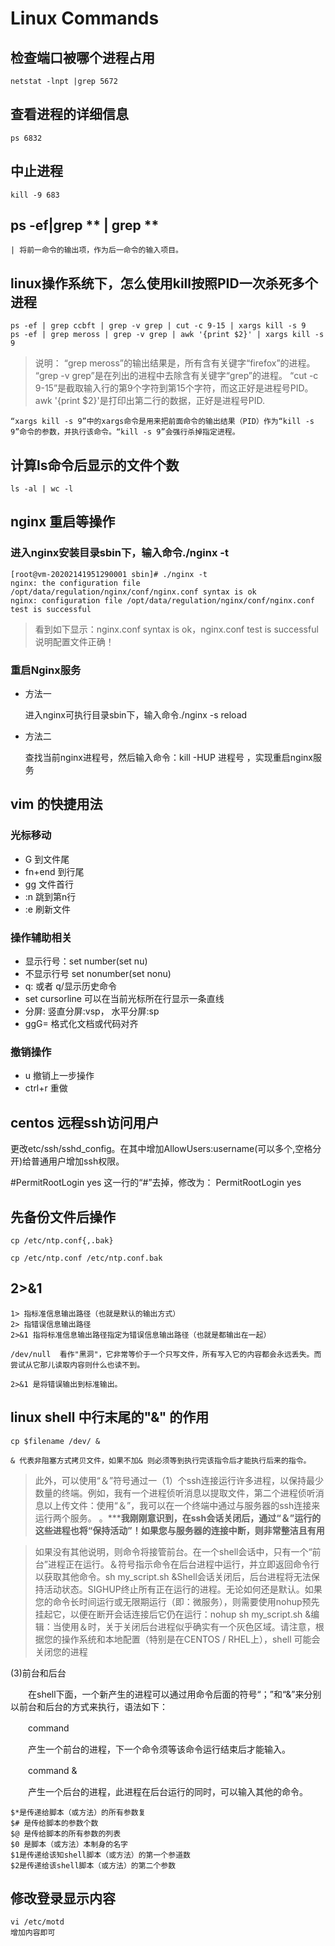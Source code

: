 # Linux Commands

## 检查端口被哪个进程占用

    netstat -lnpt |grep 5672

## 查看进程的详细信息

    ps 6832

## 中止进程

    kill -9 683

## ps -ef|grep ** | grep **

    | 将前一命令的输出项，作为后一命令的输入项目。

## linux操作系统下，怎么使用kill按照PID一次杀死多个进程

    ps -ef | grep ccbft | grep -v grep | cut -c 9-15 | xargs kill -s 9
    ps -ef | grep meross | grep -v grep | awk '{print $2}' | xargs kill -s 9

> 说明：
    “grep meross”的输出结果是，所有含有关键字“firefox”的进程。
    “grep -v grep”是在列出的进程中去除含有关键字“grep”的进程。
        “cut -c 9-15”是截取输入行的第9个字符到第15个字符，而这正好是进程号PID。
         awk '{print $2}'是打印出第二行的数据，正好是进程号PID.

    “xargs kill -s 9”中的xargs命令是用来把前面命令的输出结果（PID）作为“kill -s 9”命令的参数，并执行该命令。“kill -s 9”会强行杀掉指定进程。

## 计算ls命令后显示的文件个数

    ls -al | wc -l


## nginx 重启等操作


### 进入nginx安装目录sbin下，输入命令./nginx -t

    [root@vm-20202141951290001 sbin]# ./nginx -t
    nginx: the configuration file /opt/data/regulation/nginx/conf/nginx.conf syntax is ok
    nginx: configuration file /opt/data/regulation/nginx/conf/nginx.conf test is successful

> 看到如下显示：nginx.conf syntax is ok，nginx.conf test is successful说明配置文件正确！

### 重启Nginx服务

- 方法一
    
    进入nginx可执行目录sbin下，输入命令./nginx -s reload 

- 方法二

  查找当前nginx进程号，然后输入命令：kill -HUP 进程号 ，实现重启nginx服务


## vim 的快捷用法

### 光标移动

- G 到文件尾
- fn+end 到行尾
- gg  文件首行 
- :n  跳到第n行
- :e 刷新文件

### 操作辅助相关

- 显示行号：set number(set nu)
- 不显示行号 set nonumber(set nonu)
- q:  或者 q/显示历史命令
- set cursorline  可以在当前光标所在行显示一条直线
- 分屏:  竖直分屏:vsp， 水平分屏:sp
- ggG= 格式化文档或代码对齐

### 撤销操作

- u  撤销上一步操作
- ctrl+r   重做


## centos 远程ssh访问用户

更改etc/ssh/sshd_config。在其中增加AllowUsers:username(可以多个,空格分开)给普通用户增加ssh权限。

#PermitRootLogin yes
这一行的“#”去掉，修改为：
PermitRootLogin yes

## 先备份文件后操作

    cp /etc/ntp.conf{,.bak}

    cp /etc/ntp.conf /etc/ntp.conf.bak

## 2>&1

    1> 指标准信息输出路径（也就是默认的输出方式）
    2> 指错误信息输出路径
    2>&1 指将标准信息输出路径指定为错误信息输出路径（也就是都输出在一起）

    /dev/null  看作"黑洞"，它非常等价于一个只写文件，所有写入它的内容都会永远丢失。而尝试从它那儿读取内容则什么也读不到。

    2>&1 是将错误输出到标准输出。

## linux shell 中行末尾的"&" 的作用

    cp $filename /dev/ &

    & 代表非阻塞方式拷贝文件，如果不加& 则必须等到执行完该指令后才能执行后来的指令。

> 此外，可以使用“＆”符号通过一（1）个ssh连接运行许多进程，以保持最少数量的终端。例如，我有一个进程侦听消息以提取文件，第二个进程侦听消息以上传文件：使用“＆”，我可以在一个终端中通过与服务器的ssh连接来运行两个服务。 。*****我刚刚意识到，在ssh会话关闭后，通过“＆”运行的这些进程也将“保持活动”！如果您与服务器的连接中断，则非常整洁且有用**

> 如果没有其他说明，则命令将接管前台。在一个shell会话中，只有一个“前台”进程正在运行。＆符号指示命令在后台进程中运行，并立即返回命令行以获取其他命令。sh my_script.sh &Shell会话关闭后，后台进程将无法保持活动状态。SIGHUP终止所有正在运行的进程。无论如何还是默认。如果您的命令长时间运行或无限期运行（即：微服务），则需要使用nohup预先挂起它，以便在断开会话连接后它仍在运行：nohup sh my_script.sh &编辑：当使用＆时，关于关闭后台进程似乎确实有一个灰色区域。请注意，根据您的操作系统和本地配置（特别是在CENTOS / RHEL上），shell 可能会关闭您的进程

(3)前台和后台

　　在shell下面，一个新产生的进程可以通过用命令后面的符号“；”和“&”来分别以前台和后台的方式来执行，语法如下：

　　command

　　产生一个前台的进程，下一个命令须等该命令运行结束后才能输入。

　　command &

　　产生一个后台的进程，此进程在后台运行的同时，可以输入其他的命令。

    $*是传递给脚本（或方法）的所有参数复
    $# 是传给脚本的参数个数
    $@ 是传给脚本的所有参数的列表
    $0 是脚本（或方法）本制身的名字
    $1是传递给该知shell脚本（或方法）的第一个参道数
    $2是传递给该shell脚本（或方法）的第二个参数


## 修改登录显示内容

    vi /etc/motd
    增加内容即可